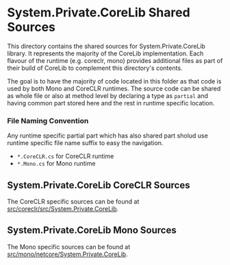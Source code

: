 # System.Private.CoreLib Shared Sources

This directory contains the shared sources for System.Private.CoreLib library. It represents the majority of the CoreLib implementation.  Each flavour of the runtime (e.g. coreclr, mono) provides additional files as part of their build of CoreLib to complement this directory's contents.

The goal is to have the majority of code located in this folder as that code is used by both Mono and CoreCLR runtimes. The source code can be shared as whole file or also at method level by declaring a type as `partial` and having common part stored here and the rest in runtime specific location.

### File Naming Convention

Any runtime specific partial part which has also shared part sholud use runtime specific file name suffix to easy the navigation.

* `*.CoreCLR.cs` for CoreCLR runtime
* `*.Mono.cs` for Mono runtime

## System.Private.CoreLib CoreCLR Sources

The CoreCLR specific sources can be found at [src/coreclr/src/System.Private.CoreLib](../../../coreclr/src/System.Private.CoreLib/).

## System.Private.CoreLib Mono Sources

The Mono specific sources can be found at [src/mono/netcore/System.Private.CoreLib](../../../mono/netcore/System.Private.CoreLib/).
